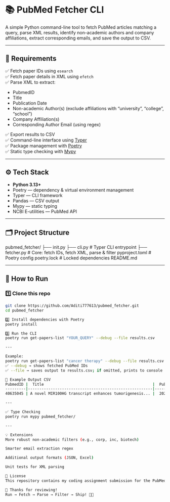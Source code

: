# 📚 PubMed Fetcher CLI

A simple Python command-line tool to fetch PubMed articles matching a query, parse XML results, identify non-academic authors and company affiliations, extract corresponding emails, and save the output to CSV.

---

## 📌 Requirements

✅ Fetch paper IDs using `esearch`  
✅ Fetch paper details in XML using `efetch`  
✅ Parse XML to extract:
   - PubmedID
   - Title
   - Publication Date
   - Non-academic Author(s) (exclude affiliations with “university”, “college”, “school”)
   - Company Affiliation(s)
   - Corresponding Author Email (using regex)

✅ Export results to CSV  
✅ Command-line interface using [Typer](https://typer.tiangolo.com/)  
✅ Package management with [Poetry](https://python-poetry.org/)  
✅ Static type checking with [Mypy](http://mypy-lang.org/)

---

## ⚙️ Tech Stack

- **Python 3.13+**
- Poetry — dependency & virtual environment management
- Typer — CLI framework
- Pandas — CSV output
- Mypy — static typing
- NCBI E-utilities — PubMed API

---

## 🗂️ Project Structure

pubmed_fetcher/
├── init.py
├── cli.py # Typer CLI entrypoint
├── fetcher.py # Core: fetch IDs, fetch XML, parse & filter
pyproject.toml # Poetry config
poetry.lock # Locked dependencies
README.md

---

## 🚀 How to Run

### 1️⃣ Clone this repo
```bash
git clone https://github.com/Aditi777613/pubmed_fetcher.git
cd pubmed_fetcher

2️⃣ Install dependencies with Poetry
poetry install

3️⃣ Run the CLI
poetry run get-papers-list "YOUR_QUERY" --debug --file results.csv

---

Example:
poetry run get-papers-list "cancer therapy" --debug --file results.csv
✅ --debug → shows fetched PubMed IDs
✅ --file → saves output to results.csv; if omitted, prints to console

📄 Example Output CSV
PubmedID |  Title                                                |	Publication Date |	Non-academic Author(s) | Company Affiliation(s) |	Corresponding Author Email
---------|-------------------------------------------------------|------------------- |-------------------- -----|--------------- --------|-----------------------------
40635045 | A novel MIR100HG transcript enhances tumorigenesis... |	2025	           | Smith	                 |    ABC Pharma Inc.	   |     smith@abcpharma.com

---

✅ Type Checking
poetry run mypy pubmed_fetcher/

---

💡 Extensions
More robust non-academic filters (e.g., corp, inc, biotech)

Smarter email extraction regex

Additional output formats (JSON, Excel)

Unit tests for XML parsing

📝 License
This repository contains my coding assignment submission for the PubMed fetcher. Use, adapt, improve!

🙌 Thanks for reviewing!
Run → Fetch → Parse → Filter → Ship! 🚀✨
